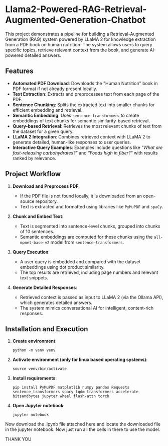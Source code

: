 # Llama2-Powered-RAG-Retrieval-Augmented-Generation-Chatbot
This project demonstrates a pipeline for building a Retrieval-Augmented Generation (RAG) system powered by LLaMA 2 for knowledge extraction from a PDF book on human nutrition. The system allows users to query specific topics, retrieve relevant context from the book, and generate AI-powered detailed answers.

## Features

- **Automated PDF Download**: Downloads the "Human Nutrition" book in PDF format if not already present locally.
- **Text Extraction**: Extracts and preprocesses text from each page of the PDF.
- **Sentence Chunking**: Splits the extracted text into smaller chunks for efficient embedding and retrieval.
- **Semantic Embedding**: Uses `sentence-transformers` to create embeddings of text chunks for semantic similarity-based retrieval.
- **Query-based Retrieval**: Retrieves the most relevant chunks of text from the dataset for a given query.
- **LLaMA 2 Integration**: Combines retrieved context with LLaMA 2 to generate detailed, human-like responses to user queries.
- **Interactive Query Examples**: Examples include questions like *"What are fast-releasing carbohydrates?"* and *"Foods high in fiber?"* with results ranked by relevance.

## Project Workflow

1. **Download and Preprocess PDF**:
   - If the PDF file is not found locally, it is downloaded from an open-source repository.
   - Text is extracted and formatted using libraries like `PyMuPDF` and `spaCy`.

2. **Chunk and Embed Text**:
   - Text is segmented into sentence-level chunks, grouped into chunks of 10 sentences.
   - Semantic embeddings are computed for these chunks using the `all-mpnet-base-v2` model from `sentence-transformers`.

3. **Query Execution**:
   - A user query is embedded and compared with the dataset embeddings using dot product similarity.
   - The top results are retrieved, including page numbers and relevant text snippets.

4. **Generate Detailed Responses**:
   - Retrieved context is passed as input to LLaMA 2 (via the Ollama API), which generates detailed answers.
   - The system mimics conversational AI for intelligent, content-rich responses.

## Installation and Execution

1. **Create environment**:

   ```
   python -m venv venv
   ```

2. **Activate environment (only for linux based operating systems)**:

   ```
   source venv/bin/activate
   ```

3. **Install requirements**:

   ```
   pip install PyMuPDF matplotlib numpy pandas Requests sentence_transformers spacy tqdm transformers accelerate bitsandbytes jupyter wheel flash-attn torch
    ```
4. **Open Jupyter notebook**:

   ```
   jupyter notebook
   ```

Now download the .ipynb file attached here and locate the downloaded file in the jupyter notebook. Now just run all the cells in there to use the model.

THANK YOU

